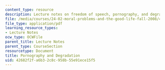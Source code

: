 ```yaml
---
content_type: resource
description: Lecture notes on freedom of speech, pornography, and degradation.
file: /media/courses/24-02-moral-problems-and-the-good-life-fall-2008/42682f2fa6b32c8c958b55e91ece15f5_lec_21.pdf
file_type: application/pdf
learning_resource_types:
- Lecture Notes
ocw_type: OCWFile
parent_title: Lecture Notes
parent_type: CourseSection
resourcetype: Document
title: Pornography and Degradation
uid: 42682f2f-a6b3-2c8c-958b-55e91ece15f5
---
```

